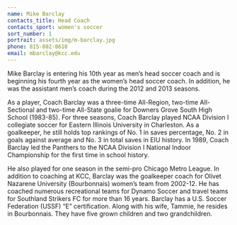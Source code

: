 ```yaml
---
name: Mike Barclay
contacts_title: Head Coach
contacts_sport: women's soccer
sort_number: 1
portrait: assets/img/m-barclay.jpg
phone: 815‑802‑8618
email: mbarclay@kcc.edu
---
```

Mike Barclay is entering his 10th year as men’s head soccer coach and is beginning his fourth year as the women’s head soccer coach. In addition, he was the assistant men’s coach during the 2012 and 2013 seasons.

As a player, Coach Barclay was a three-time All-Region, two-time All-Sectional and two-time All-State goalie for Downers Grove South High School (1983-85). For three seasons, Coach Barclay played NCAA Division I collegiate soccer for Eastern Illinois University in Charleston. As a goalkeeper, he still holds top rankings of No. 1 in saves percentage, No. 2 in goals against average and No. 3 in total saves in EIU history. In 1989, Coach Barclay led the Panthers to the NCAA Division I National Indoor Championship for the first time in school history.

He also played for one season in the semi-pro Chicago Metro League. In addition to coaching at KCC, Barclay was the goalkeeper coach for Olivet Nazarene University (Bourbonnais) women’s team from 2002-12. He has coached numerous recreational teams for Dynamo Soccer and travel teams for Southland Strikers FC for more than 16 years. Barclay has a U.S. Soccer Federation (USSF) “E” certification. Along with his wife, Tammie, he resides in Bourbonnais. They have five grown children and two grandchildren.